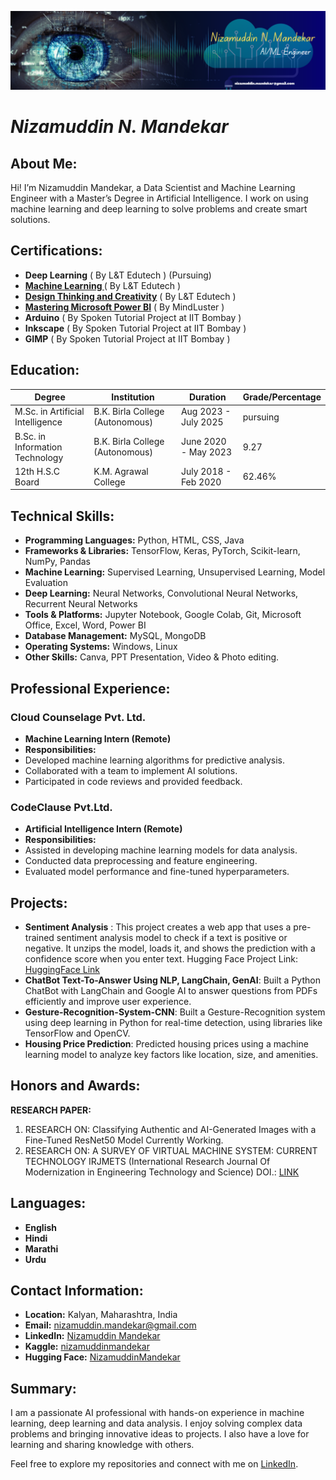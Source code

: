 ![Banner](Banner.png)

# *Nizamuddin N. Mandekar*

## About Me:
Hi! I’m Nizamuddin Mandekar, a Data Scientist and Machine Learning Engineer with a Master’s Degree in Artificial Intelligence. I work on using machine learning and deep learning to solve problems and create smart solutions.

## Certifications:
- **Deep Learning** ( By L&T Edutech ) (Pursuing)
- **[Machine Learning ](https://iggnitewebcertification.lntedutech.com/?certificationID=dzp9JU_WYRUHFTM_267105454540822&name=Nizamuddin%20Naeem%20Mandekar%20&course=Machine%20Learning)** ( By L&T Edutech )
- **[Design Thinking and Creativity](https://iggnitewebcertification.lntedutech.com/?certificationID=dzp9JU_rO0JEigU_334234619920411&name=Mandekar%20Nizamuddin%20Naeem&course=Design%20Thinking%20and%20Creativity)** ( By L&T Edutech )
- **[Mastering Microsoft Power BI](https://www.mindluster.com/student/certificate/16332363245)** ( By MindLuster )
- **Arduino** ( By Spoken Tutorial Project at IIT Bombay )
- **Inkscape** ( By Spoken Tutorial Project at IIT Bombay ) 
- **GIMP** ( By Spoken Tutorial Project at IIT Bombay )

## Education:
| Degree                            | Institution                      | Duration                | Grade/Percentage      |
|-----------------------------------|----------------------------------|-------------------------|-----------------------|
| M.Sc. in Artificial Intelligence  | B.K. Birla College (Autonomous)  | Aug 2023 - July 2025    |         pursuing         |
| B.Sc. in Information Technology   | B.K. Birla College (Autonomous)  | June 2020 - May 2023  |         9.27           |
| 12th H.S.C Board                  | K.M. Agrawal College             | July 2018 - Feb 2020    |         62.46%           |
  
## Technical Skills:
- **Programming Languages:** Python, HTML, CSS, Java
- **Frameworks & Libraries:** TensorFlow, Keras, PyTorch, Scikit-learn, NumPy,
Pandas
- **Machine Learning:** Supervised Learning, Unsupervised Learning, Model
Evaluation
- **Deep Learning:** Neural Networks, Convolutional Neural Networks, Recurrent
Neural Networks
- **Tools & Platforms:** Jupyter Notebook, Google Colab, Git, Microsoft Office, Excel, Word, Power BI
- **Database Management:** MySQL, MongoDB
- **Operating Systems:** Windows, Linux
- **Other Skills:** Canva, PPT Presentation, Video & Photo editing.

## Professional Experience:
### Cloud Counselage Pvt. Ltd.
- **Machine Learning Intern (Remote)**
- **Responsibilities:**
- Developed machine learning algorithms for predictive analysis.
- Collaborated with a team to implement AI solutions.
- Participated in code reviews and provided feedback.

### CodeClause Pvt.Ltd.
- **Artificial Intelligence Intern (Remote)**
- **Responsibilities:**
- Assisted in developing machine learning models for data analysis.
- Conducted data preprocessing and feature engineering.
- Evaluated model performance and fine-tuned hyperparameters.

## Projects:
- **Sentiment Analysis** :  This project creates a web app that uses a pre-trained sentiment analysis model to check if a text is positive or negative. It unzips
the model, loads it, and shows the prediction with a confidence score when you enter text.
Hugging Face Project Link: [HuggingFace Link](https://huggingface.co/spaces/NizamuddinMandekar/SentimentAnalysis)
- **ChatBot Text-To-Answer Using NLP, LangChain, GenAI**: Built a Python ChatBot with LangChain and Google AI to answer questions from PDFs efficiently and improve user experience.
- **Gesture-Recognition-System-CNN**: Built a Gesture-Recognition system using deep learning in Python for real-time detection, using libraries like TensorFlow and
OpenCV.
- **Housing Price Prediction**: Predicted housing prices using a machine learning model to analyze key factors like location, size, and amenities.

## Honors and Awards:
**RESEARCH PAPER:**
1) RESEARCH ON: Classifying Authentic and AI-Generated Images with a Fine-Tuned ResNet50 Model
Currently Working.
2) RESEARCH ON: A SURVEY OF VIRTUAL MACHINE SYSTEM: CURRENT TECHNOLOGY
IRJMETS (International Research Journal Of Modernization in Engineering Technology and Science)
DOI.: [LINK](https://www.doi.org/10.56726/IRJMETS30061)

## Languages:
- **English**
- **Hindi**
- **Marathi**
- **Urdu**
  
## Contact Information:
- **Location:** Kalyan, Maharashtra, India
- **Email:** [nizamuddin.mandekar@gmail.com](mailto:nizamuddin.mandekar@gmail.com)
- **LinkedIn:** [Nizamuddin Mandekar](https://www.linkedin.com/in/nizamuddin-mandekar-226291219/)
- **Kaggle:** [nizamuddinmandekar](https://www.kaggle.com/nizamuddinmandekar)
- **Hugging Face:** [NizamuddinMandekar](https://huggingface.co/NizamuddinMandekar)
  
## Summary: 
I am a passionate AI professional with hands-on experience in machine learning, deep learning and data analysis. I enjoy solving complex data problems and bringing innovative ideas to projects. I also have a love for learning and sharing knowledge with others.

Feel free to explore my repositories and connect with me on [LinkedIn](https://www.linkedin.com/in/nizamuddin-mandekar-226291219/).

